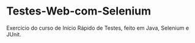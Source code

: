 # Testes-Web-com-Selenium

Exercício do curso de Início Rápido de Testes, feito em Java, Selenium e JUnit.

